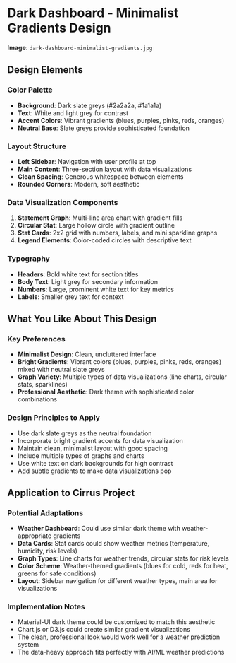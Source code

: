 # Dark Dashboard - Minimalist Gradients Design

**Image**: `dark-dashboard-minimalist-gradients.jpg`

## Design Elements

### Color Palette
- **Background**: Dark slate greys (#2a2a2a, #1a1a1a)
- **Text**: White and light grey for contrast
- **Accent Colors**: Vibrant gradients (blues, purples, pinks, reds, oranges)
- **Neutral Base**: Slate greys provide sophisticated foundation

### Layout Structure
- **Left Sidebar**: Navigation with user profile at top
- **Main Content**: Three-section layout with data visualizations
- **Clean Spacing**: Generous whitespace between elements
- **Rounded Corners**: Modern, soft aesthetic

### Data Visualization Components
1. **Statement Graph**: Multi-line area chart with gradient fills
2. **Circular Stat**: Large hollow circle with gradient outline
3. **Stat Cards**: 2x2 grid with numbers, labels, and mini sparkline graphs
4. **Legend Elements**: Color-coded circles with descriptive text

### Typography
- **Headers**: Bold white text for section titles
- **Body Text**: Light grey for secondary information
- **Numbers**: Large, prominent white text for key metrics
- **Labels**: Smaller grey text for context

## What You Like About This Design

### Key Preferences
- **Minimalist Design**: Clean, uncluttered interface
- **Bright Gradients**: Vibrant colors (blues, purples, pinks, reds, oranges) mixed with neutral slate greys
- **Graph Variety**: Multiple types of data visualizations (line charts, circular stats, sparklines)
- **Professional Aesthetic**: Dark theme with sophisticated color combinations

### Design Principles to Apply
- Use dark slate greys as the neutral foundation
- Incorporate bright gradient accents for data visualization
- Maintain clean, minimalist layout with good spacing
- Include multiple types of graphs and charts
- Use white text on dark backgrounds for high contrast
- Add subtle gradients to make data visualizations pop

## Application to Cirrus Project

### Potential Adaptations
- **Weather Dashboard**: Could use similar dark theme with weather-appropriate gradients
- **Data Cards**: Stat cards could show weather metrics (temperature, humidity, risk levels)
- **Graph Types**: Line charts for weather trends, circular stats for risk levels
- **Color Scheme**: Weather-themed gradients (blues for cold, reds for heat, greens for safe conditions)
- **Layout**: Sidebar navigation for different weather types, main area for visualizations

### Implementation Notes
- Material-UI dark theme could be customized to match this aesthetic
- Chart.js or D3.js could create similar gradient visualizations
- The clean, professional look would work well for a weather prediction system
- The data-heavy approach fits perfectly with AI/ML weather predictions
